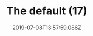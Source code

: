 ---
title: The default (17)
date: 2019-07-08T13:57:59.086Z
year: 2019
dateCreated: 2019-01-01
tags:
  - painting
  - theDefault
coverImage: /images/uploads/iriee_zamble-the_default-17.jpg
material: Acrylic on canvas
dimensions: 50 x 35 cm
---